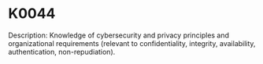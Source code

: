 # K0044
Description: Knowledge of cybersecurity and privacy principles and organizational requirements (relevant to confidentiality, integrity, availability, authentication, non-repudiation).
